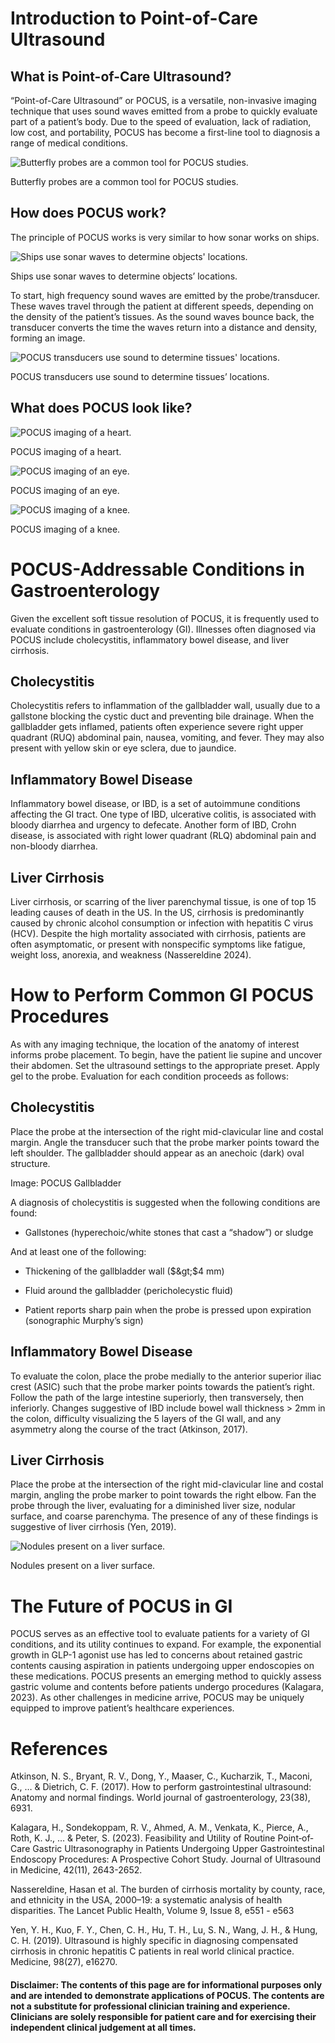 # Introduction to Point-of-Care Ultrasound

## What is Point-of-Care Ultrasound?

“Point-of-Care Ultrasound” or POCUS, is a versatile, non-invasive
imaging technique that uses sound waves emitted from a probe to quickly
evaluate part of a patient’s body. Due to the speed of evaluation, lack
of radiation, low cost, and portability, POCUS has become a first-line
tool to diagnosis a range of medical conditions.

<img src="images/Butterfly_Probe.jpg" alt="Butterfly probes are a common tool for POCUS studies."  />
<p class="caption">
Butterfly probes are a common tool for POCUS studies.
</p>

## How does POCUS work?

The principle of POCUS works is very similar to how sonar works on
ships.

<img src="images/Ship_Sonar.webp" alt="Ships use sonar waves to determine objects' locations."  />
<p class="caption">
Ships use sonar waves to determine objects’ locations.
</p>

To start, high frequency sound waves are emitted by the
probe/transducer. These waves travel through the patient at different
speeds, depending on the density of the patient’s tissues. As the sound
waves bounce back, the transducer converts the time the waves return
into a distance and density, forming an image.

<img src="images/POCUS_physics.gif" alt="POCUS transducers use sound to determine tissues' locations."  />
<p class="caption">
POCUS transducers use sound to determine tissues’ locations.
</p>

## What does POCUS look like?

<img src="images/POCUS_Cardiac.gif" alt="POCUS imaging of a heart."  />
<p class="caption">
POCUS imaging of a heart.
</p>

<img src="images/POCUS_Ocular.gif" alt="POCUS imaging of an eye."  />
<p class="caption">
POCUS imaging of an eye.
</p>

<img src="images/POCUS_Knee.gif" alt="POCUS imaging of a knee."  />
<p class="caption">
POCUS imaging of a knee.
</p>

# POCUS-Addressable Conditions in Gastroenterology

Given the excellent soft tissue resolution of POCUS, it is frequently
used to evaluate conditions in gastroenterology (GI). Illnesses often
diagnosed via POCUS include cholecystitis, inflammatory bowel disease,
and liver cirrhosis.

## Cholecystitis

Cholecystitis refers to inflammation of the gallbladder wall, usually
due to a gallstone blocking the cystic duct and preventing bile
drainage. When the gallbladder gets inflamed, patients often experience
severe right upper quadrant (RUQ) abdominal pain, nausea, vomiting, and
fever. They may also present with yellow skin or eye sclera, due to
jaundice.

## Inflammatory Bowel Disease

Inflammatory bowel disease, or IBD, is a set of autoimmune conditions
affecting the GI tract. One type of IBD, ulcerative colitis, is
associated with bloody diarrhea and urgency to defecate. Another form of
IBD, Crohn disease, is associated with right lower quadrant (RLQ)
abdominal pain and non-bloody diarrhea.

## Liver Cirrhosis

Liver cirrhosis, or scarring of the liver parenchymal tissue, is one of
top 15 leading causes of death in the US. In the US, cirrhosis is
predominantly caused by chronic alcohol consumption or infection with
hepatitis C virus (HCV). Despite the high mortality associated with
cirrhosis, patients are often asymptomatic, or present with nonspecific
symptoms like fatigue, weight loss, anorexia, and weakness (Nassereldine
2024).

# How to Perform Common GI POCUS Procedures

As with any imaging technique, the location of the anatomy of interest
informs probe placement. To begin, have the patient lie supine and
uncover their abdomen. Set the ultrasound settings to the appropriate
preset. Apply gel to the probe. Evaluation for each condition proceeds
as follows:

## Cholecystitis

Place the probe at the intersection of the right mid-clavicular line and
costal margin. Angle the transducer such that the probe marker points
toward the left shoulder. The gallbladder should appear as an anechoic
(dark) oval structure.

Image: POCUS Gallbladder

A diagnosis of cholecystitis is suggested when the following conditions
are found:

-   Gallstones (hyperechoic/white stones that cast a “shadow”) or sludge

And at least one of the following:

-   Thickening of the gallbladder wall ($&gt;$4 mm)

-   Fluid around the gallbladder (pericholecystic fluid)

-   Patient reports sharp pain when the probe is pressed upon expiration
    (sonographic Murphy’s sign)

## Inflammatory Bowel Disease

To evaluate the colon, place the probe medially to the anterior superior
iliac crest (ASIC) such that the probe marker points towards the
patient’s right. Follow the path of the large intestine superiorly, then
transversely, then inferiorly. Changes suggestive of IBD include bowel
wall thickness &gt; 2mm in the colon, difficulty visualizing the 5
layers of the GI wall, and any asymmetry along the course of the tract
(Atkinson, 2017).

## Liver Cirrhosis

Place the probe at the intersection of the right mid-clavicular line and
costal margin, angling the probe marker to point towards the right
elbow. Fan the probe through the liver, evaluating for a diminished
liver size, nodular surface, and coarse parenchyma. The presence of any
of these findings is suggestive of liver cirrhosis (Yen, 2019).

<img src="images/POCUS_Liver.jpg" alt="Nodules present on a liver surface."  />
<p class="caption">
Nodules present on a liver surface.
</p>

# The Future of POCUS in GI

POCUS serves as an effective tool to evaluate patients for a variety of
GI conditions, and its utility continues to expand. For example, the
exponential growth in GLP-1 agonist use has led to concerns about
retained gastric contents causing aspiration in patients undergoing
upper endoscopies on these medications. POCUS presents an emerging
method to quickly assess gastric volume and contents before patients
undergo procedures (Kalagara, 2023). As other challenges in medicine
arrive, POCUS may be uniquely equipped to improve patient’s healthcare
experiences.

# References

Atkinson, N. S., Bryant, R. V., Dong, Y., Maaser, C., Kucharzik, T.,
Maconi, G., … & Dietrich, C. F. (2017). How to perform gastrointestinal
ultrasound: Anatomy and normal findings. World journal of
gastroenterology, 23(38), 6931.

Kalagara, H., Sondekoppam, R. V., Ahmed, A. M., Venkata, K., Pierce, A.,
Roth, K. J., … & Peter, S. (2023). Feasibility and Utility of Routine
Point‐of‐Care Gastric Ultrasonography in Patients Undergoing Upper
Gastrointestinal Endoscopy Procedures: A Prospective Cohort Study.
Journal of Ultrasound in Medicine, 42(11), 2643-2652.

Nassereldine, Hasan et al. The burden of cirrhosis mortality by county,
race, and ethnicity in the USA, 2000–19: a systematic analysis of health
disparities. The Lancet Public Health, Volume 9, Issue 8, e551 - e563

Yen, Y. H., Kuo, F. Y., Chen, C. H., Hu, T. H., Lu, S. N., Wang, J. H.,
& Hung, C. H. (2019). Ultrasound is highly specific in diagnosing
compensated cirrhosis in chronic hepatitis C patients in real world
clinical practice. Medicine, 98(27), e16270.

#### Disclaimer: The contents of this page are for informational purposes only and are intended to demonstrate applications of POCUS. The contents are not a substitute for professional clinician training and experience. Clinicians are solely responsible for patient care and for exercising their independent clinical judgement at all times.
